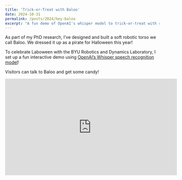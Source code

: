 ```yaml
---
title: 'Trick-or-Treat with Baloo'
date: 2024-10-31
permalink: /posts/2024/hey-baloo
excerpt: "A fun demo of OpenAI's whisper model to trick-or-treat with some robots. <br/><br/><img src='/images/laboween-2024.jpg' width='500'>"
---
```


As part of my PhD research, I’ve designed and built a soft robotic torso we call Baloo. We dressed it up as a pirate for Halloween this year!

To celebrate Laboween with the BYU Robotics and Dynamics Laboratory, I set up a fun interactive demo using [OpenAI’s Whisper speech recognition model](https://huggingface.co/openai/whisper-large-v3)! 

Visitors can talk to Baloo and get some candy!

<iframe width="560" height="315" src="https://www.youtube.com/embed/kL6qg6Gx3JA?si=uC0QrCMr6RpQ6e7x" title="YouTube video player" frameborder="0" allow="accelerometer; autoplay; clipboard-write; encrypted-media; gyroscope; picture-in-picture; web-share" referrerpolicy="strict-origin-when-cross-origin" allowfullscreen></iframe>